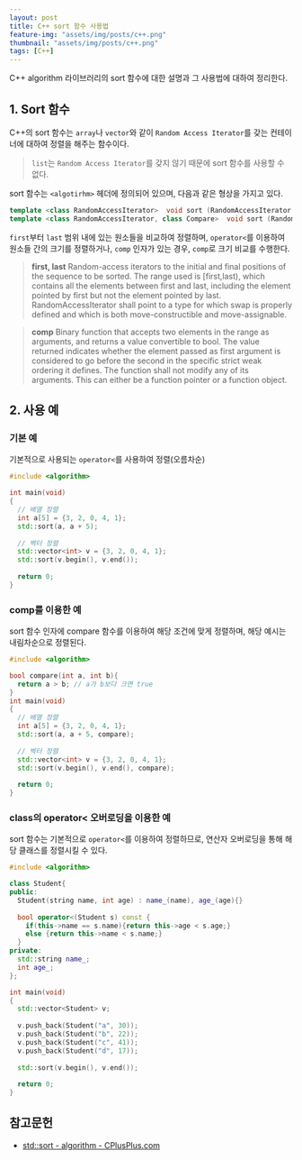 ```yaml
---
layout: post
title: C++ sort 함수 사용법
feature-img: "assets/img/posts/c++.png"
thumbnail: "assets/img/posts/c++.png"
tags: [C++]
---
```


C++ algorithm 라이브러리의 sort 함수에 대한 설명과 그 사용법에 대하여 정리한다.

## 1. Sort 함수

C++의 sort 함수는 `array`나 `vector`와 같이 `Random Access Iterator`를 갖는 컨테이너에 대하여 정렬을 해주는 함수이다.

> `list`는 `Random Access Iterator`를 갖지 않기 때문에 sort 함수를 사용할 수 없다.

sort 함수는 `<algotirhm>` 헤더에 정의되어 있으며, 다음과 같은 형상을 가지고 있다.

```cpp
template <class RandomAccessIterator>  void sort (RandomAccessIterator first, RandomAccessIterator last);
template <class RandomAccessIterator, class Compare>  void sort (RandomAccessIterator first, RandomAccessIterator last, Compare comp);
```

`first`부터 `last` 범위 내에 있는 원소들을 비교하여 정렬하며, `operator<`를 이용하여 원소들 간의 크기를 정렬하거나, `comp` 인자가 있는 경우, `comp`로 크기 비교를 수행한다.

> **first, last**
Random-access iterators to the initial and final positions of the sequence to be sorted. The range used is [first,last), which contains all the elements between first and last, including the element pointed by first but not the element pointed by last.
RandomAccessIterator shall point to a type for which swap is properly defined and which is both move-constructible and move-assignable.

> **comp**
Binary function that accepts two elements in the range as arguments, and returns a value convertible to bool. The value returned indicates whether the element passed as first argument is considered to go before the second in the specific strict weak ordering it defines.
The function shall not modify any of its arguments.
This can either be a function pointer or a function object.

## 2. 사용 예

### 기본 예

기본적으로 사용되는 `operator<`를 사용하여 정렬(오름차순)

```cpp
#include <algorithm>

int main(void)
{
  // 배열 정렬
  int a[5] = {3, 2, 0, 4, 1};
  std::sort(a, a + 5);
  
  // 벡터 정렬
  std::vector<int> v = {3, 2, 0, 4, 1};
  std::sort(v.begin(), v.end());
  
  return 0;
}
```

### comp를 이용한 예

sort 함수 인자에 compare 함수를 이용하여 해당 조건에 맞게 정렬하며, 해당 예시는 내림차순으로 정렬된다.

```cpp
#include <algorithm>

bool compare(int a, int b){
  return a > b; // a가 b보다 크면 true
}
int main(void)
{
  // 배열 정렬
  int a[5] = {3, 2, 0, 4, 1};
  std::sort(a, a + 5, compare);
  
  // 벡터 정렬
  std::vector<int> v = {3, 2, 0, 4, 1};
  std::sort(v.begin(), v.end(), compare);
  
  return 0;
}
```

### class의 operator< 오버로딩을 이용한 예

sort 함수는 기본적으로 `operator<`를 이용하여 정렬하므로, 연산자 오버로딩을 통해 해당 클래스를 정렬시킬 수 있다.

```cpp
#include <algorithm>

class Student{
public:
  Student(string name, int age) : name_(name), age_(age){}
  
  bool operator<(Student s) const {
    if(this->name == s.name){return this->age < s.age;}
    else {return this->name < s.name;}
  }
private:
  std::string name_;
  int age_;
};

int main(void)
{
  std::vector<Student> v;
  
  v.push_back(Student("a", 30));
  v.push_back(Student("b", 22));
  v.push_back(Student("c", 41));
  v.push_back(Student("d", 17));
  
  std::sort(v.begin(), v.end());
  
  return 0;
}
```

## 참고문헌

- [std::sort - algorithm - CPlusPlus.com](https://cplusplus.com/reference/algorithm/sort/)
